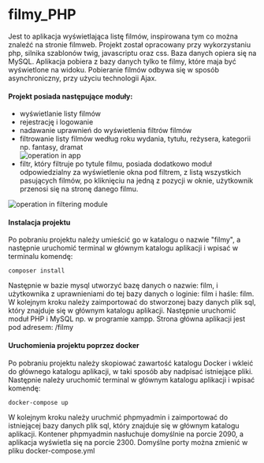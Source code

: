 # filmy_PHP
Jest to aplikacja wyświetlająca listę filmów, inspirowana tym co można znaleźć na stronie filmweb. Projekt został opracowany przy wykorzystaniu php, silnika szablonów twig, javascriptu oraz css. Baza danych opiera się na MySQL. Aplikacja pobiera z bazy danych tylko te filmy, które maja być wyświetlone na widoku. Pobieranie filmów odbywa się w sposób asynchroniczny, przy użyciu technologii Ajax.
<h4>Projekt posiada następujące moduły:</h4>
<ul>
<li>wyświetlanie listy filmów</li>
<li>rejestrację i logowanie</li>
<li>nadawanie uprawnień do wyświetlenia filtrów filmów</li>
<li>filtrowanie listy filmów według roku wydania, tytułu, reżysera, kategorii np. fantasy, dramat</li>

<img src="https://i.imgur.com/GU3YEaY.gif" alt="operation in app">

<li>filtr, który filtruje po tytule filmu, posiada dodatkowo moduł odpowiedzialny za wyświetlenie okna pod filtrem, z listą wszystkich pasujących filmów, po kliknięciu na jedną z pozycji w oknie, użytkownik przenosi się na stronę danego filmu.</li>
</ul>
<img src="https://i.imgur.com/SzDsNrG.gif" alt="operation in filtering module">

<h4>Instalacja projektu</h4>
Po pobraniu projektu należy umieścić go w katalogu o nazwie "filmy", a następnie uruchomić terminal w głównym katalogu aplikacji i wpisać w terminalu komendę:
<pre><code>composer install</code></pre>
Następnie w bazie mysql utworzyć bazę danych o nazwie: film, i użytkownika z uprawnieniami do tej bazy danych o loginie: film i haśle: film.
W kolejnym kroku należy zaimportować do stworzonej bazy danych plik sql, który znajduje się w głównym katalogu aplikacji.
Następnie uruchomić moduł PHP i MySQL np. w programie xampp. Strona główna aplikacji jest pod adresem: /filmy

<h4>Uruchomienia projektu poprzez docker</h4>
Po pobraniu projektu należy skopiować zawartość katalogu Docker i wkleić do głównego katalogu aplikacji, w taki sposób aby nadpisać istniejące pliki. Następnie należy uruchomić terminal w głównym katalogu aplikacji i wpisać komendę:
<pre><code>docker-compose up</code></pre>
W kolejnym kroku należy uruchmić phpmyadmin i zaimportować do istniejącej bazy danych plik sql, który znajduje się w głównym katalogu aplikacji.
Kontener phpmyadmin nasłuchuje domyślnie na porcie 2090, a aplikacja wyświetla się na porcie 2300. Domyślne porty można zmienić w pliku docker-compose.yml
